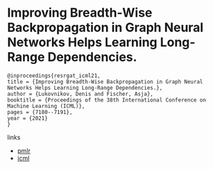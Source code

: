 # Improving Breadth-Wise Backpropagation in Graph Neural Networks Helps Learning Long-Range Dependencies.

```
@inproceedings{resrgat_icml21,
title = {Improving Breadth-Wise Backpropagation in Graph Neural Networks Helps Learning Long-Range Dependencies.},
author = {Lukovnikov, Denis and Fischer, Asja},
booktitle = {Proceedings of the 38th International Conference on Machine Learning (ICML)},
pages = {7180--7191},
year = {2021}
}
```

links
- [pmlr](http://proceedings.mlr.press/v139/lukovnikov21a.html)
- [icml](https://icml.cc/Conferences/2021/Schedule?showEvent=9694)